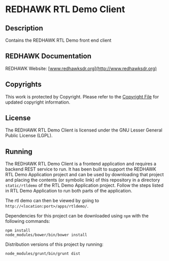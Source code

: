 # REDHAWK RTL Demo Client

## Description

Contains the REDHAWK RTL Demo front end client

## REDHAWK Documentation

REDHAWK Website: [www.redhawksdr.org](http://www.redhawksdr.org)

## Copyrights

This work is protected by Copyright. Please refer to the [Copyright File](src/COPYRIGHT) for updated copyright information.

## License

The REDHAWK RTL Demo Client is licensed under the GNU Lesser General Public License (LGPL).

## Running

The REDHAWK RTL Demo Client is a frontend application and requires a backend REST service to run. It has been built to 
support the REDHAWK RTL Demo Application project and can be used by downloading that project and placing the contents 
(or symbolic link) of this repository in a directory `static/rtldemo` of the RTL Demo Application project. Follow the 
steps listed in RTL Demo Application to run both parts of the application.

The rtl demo can then be viewed by going to `http://<location:port>/apps/rtldemo/`.

Dependencies for this project can be downloaded using `npm` with the following commands:

    npm install
    node_modules/bower/bin/bower install
    
Distribution versions of this project by running:

    node_modules/grunt/bin/grunt dist
    